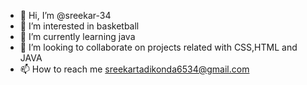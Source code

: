 - 👋 Hi, I’m @sreekar-34
- 👀 I’m interested in basketball
- 🌱 I’m currently learning java
- 💞️ I’m looking to collaborate on projects related with CSS,HTML and JAVA
- 📫 How to reach me sreekartadikonda6534@gmail.com

<!---
sreekar-34/sreekar-34 is a ✨ special ✨ repository because its `README.md` (this file) appears on your GitHub profile.
You can click the Preview link to take a look at your changes.
--->
